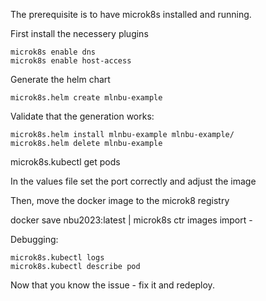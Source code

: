 The prerequisite is to have microk8s installed and running.

First install the necessery plugins
```
microk8s enable dns
microk8s enable host-access
```

Generate the helm chart

```
microk8s.helm create mlnbu-example
```

Validate that the generation works:
```
microk8s.helm install mlnbu-example mlnbu-example/
microk8s.helm delete mlnbu-example
```

microk8s.kubectl get pods


In the values file set the port correctly
and adjust the image

Then, move the docker image to the microk8 registry

docker save nbu2023:latest | microk8s ctr images import -


Debugging:
```
microk8s.kubectl logs
microk8s.kubectl describe pod 
```

Now that you know the issue - fix it and redeploy.
